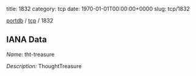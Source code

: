 title: 1832
category: tcp
date: 1970-01-01T00:00:00+0000
slug: tcp/1832

[portdb](/) / [tcp](/category/tcp.html) / 1832


## IANA Data

_Name:_ tht-treasure

_Description:_ ThoughtTreasure

